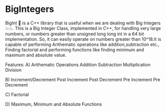 # BigIntegers
BigInt 🚀 is a C++ library that is useful when we are dealing with Big Integers💥💥. This is a Big Integer Class, implemented in C++, for handling very large numbers, or numbers greater than unsigned long long int in a 64 bit implementation. So, it can easily operate on numbers greater than 10^18.It is capable of performing Arithematic operations like addition,subtraction etc., Finding factorial and performing functions like finding minimum and maximum and absolute value.

Features:
  A) Arithematic Operations
  Addition
  Subtraction
  Multiplication
  Division
  
  B) Increment/Decrement
  Post Increment
  Post Decrement
  Pre Increment
  Pre Decrement
  
  C) Factorial
  
  D) Maximum, Minimum and Absolute Functions
